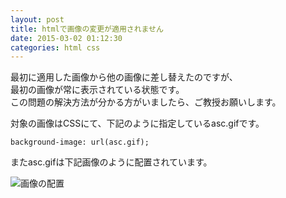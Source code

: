 ```yaml
---
layout: post
title: htmlで画像の変更が適用されません
date: 2015-03-02 01:12:30
categories: html css
---
```

<!-- {% raw %} -->
<p>最初に適用した画像から他の画像に差し替えたのですが、<br>
最初の画像が常に表示されている状態です。<br>
この問題の解決方法が分かる方がいましたら、ご教授お願いします。</p>

<p>対象の画像はCSSにて、下記のように指定しているasc.gifです。</p>

<pre><code>background-image: url(asc.gif);
</code></pre>

<p>またasc.gifは下記画像のように配置されています。</p>

<p><img src="https://i.stack.imgur.com/0yByj.png" alt="画像の配置"></p>
<!-- {% endraw %} -->
